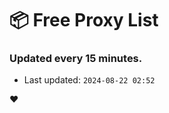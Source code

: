 # :package: Free Proxy List
### Updated every 15 minutes.

- Last updated: `2024-08-22 02:52`

:heart:
